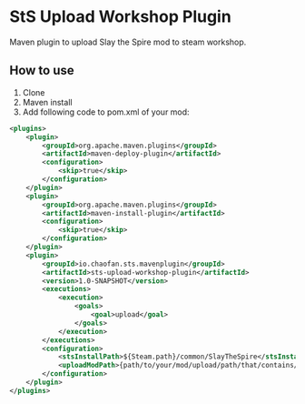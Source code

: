 # StS Upload Workshop Plugin

Maven plugin to upload Slay the Spire mod to steam workshop.

## How to use

1. Clone
2. Maven install
3. Add following code to pom.xml of your mod:

```xml
<plugins>
    <plugin>
        <groupId>org.apache.maven.plugins</groupId>
        <artifactId>maven-deploy-plugin</artifactId>
        <configuration>
            <skip>true</skip>
        </configuration>
    </plugin>
    <plugin>
        <groupId>org.apache.maven.plugins</groupId>
        <artifactId>maven-install-plugin</artifactId>
        <configuration>
            <skip>true</skip>
        </configuration>
    </plugin>
    <plugin>
        <groupId>io.chaofan.sts.mavenplugin</groupId>
        <artifactId>sts-upload-workshop-plugin</artifactId>
        <version>1.0-SNAPSHOT</version>
        <executions>
            <execution>
                <goals>
                    <goal>upload</goal>
                </goals>
            </execution>
        </executions>
        <configuration>
            <stsInstallPath>${Steam.path}/common/SlayTheSpire</stsInstallPath>
            <uploadModPath>{path/to/your/mod/upload/path/that/contains/config.json/}</uploadModPath>
        </configuration>
    </plugin>
</plugins>
```